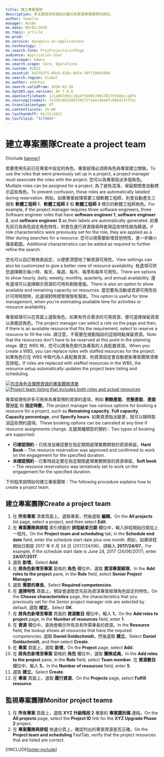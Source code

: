 ```yaml
---
title: 建立專案團隊
description: 本主題提供有關如何建立和管理專案團隊的資訊。
author: Yowelle
manager: AnnBe
ms.date: 09/01/2020
ms.topic: article
ms.prod: ''
ms.service: dynamics-ax-applications
ms.technology: ''
ms.search.form: ProjProjectsListPage
audience: Application User
ms.reviewer: kdwns
ms.search.scope: Core, Operations
ms.custom: 82022
ms.assetid: bd2fb375-84c6-428a-8e54-f0f719045898
ms.search.region: Global
ms.author: andchoi
ms.search.validFrom: 2016-02-28
ms.dyn365.ops.version: AX 7.0.0
ms.openlocfilehash: 121a007d91c2da4f3b9951901781757b8bcca8fe
ms.sourcegitcommit: fa32b1893286f20271fa4ec4be8fc68bd135f53c
ms.translationtype: HT
ms.contentlocale: zh-HK
ms.lasthandoff: 02/15/2021
ms.locfileid: "5270885"
---
```

# <a name="create-a-project-team"></a><span data-ttu-id="3de70-103">建立專案團隊</span><span class="sxs-lookup"><span data-stu-id="3de70-103">Create a project team</span></span>

[!include [banner](../includes/banner.md)]

<span data-ttu-id="3de70-104">若要使用先前已在專案中設定的角色，專案經理必須將角色與專案建立關聯。</span><span class="sxs-lookup"><span data-stu-id="3de70-104">To use the roles that were previously set up in a project, a project manager must associate the roles with the project.</span></span> <span data-ttu-id="3de70-105">您可以為專案指派多個角色。</span><span class="sxs-lookup"><span data-stu-id="3de70-105">Multiple roles can be assigned for a project.</span></span> <span data-ttu-id="3de70-106">為了避免混淆，保留期間會自動標示這些角色。</span><span class="sxs-lookup"><span data-stu-id="3de70-106">To prevent confusion, these roles are automatically labeled during reservation.</span></span> <span data-ttu-id="3de70-107">例如，如果專案經理需要三個軟體工程師，則會自動產生三個有 **軟體工程師 1**、**軟體工程師 2** 和 **軟體工程師 3** 標示的軟體工程師角色。</span><span class="sxs-lookup"><span data-stu-id="3de70-107">For example, if the project manager requires three software engineers, three Software engineer roles that have **software engineer 1**, **software engineer 2**, and **software engineer 3** as their labels are automatically generated.</span></span> <span data-ttu-id="3de70-108">如果先前已為角色設定角色特性，則會在進行資源搜尋時套用這些特性做為篩選。</span><span class="sxs-lookup"><span data-stu-id="3de70-108">If role characteristics were previously set for the role, they are applied as a filter during searches for a resource.</span></span> <span data-ttu-id="3de70-109">您可以視需要新增其他特性，進一步縮小搜尋範圍。</span><span class="sxs-lookup"><span data-stu-id="3de70-109">Additional characteristics can be added as required to further refine the search.</span></span>

<span data-ttu-id="3de70-110">您也可以自訂檢視表設定，以便更清楚地了解資源可用性。</span><span class="sxs-lookup"><span data-stu-id="3de70-110">View settings can also be customized to give a better view of resource availability.</span></span> <span data-ttu-id="3de70-111">有選項可供您選擇顯示每小時、每天、每週、每月、每季和每年可用性。</span><span class="sxs-lookup"><span data-stu-id="3de70-111">There are options to show hourly, daily, weekly, monthly, quarterly, and annual availability.</span></span> <span data-ttu-id="3de70-112">還有選項可以選擇顯示資源的可用和剩餘產能。</span><span class="sxs-lookup"><span data-stu-id="3de70-112">There is also an option to show available and remaining capacity on resources.</span></span> <span data-ttu-id="3de70-113">當您要為活動或資源可用性估計可用時間時，此選項對時間管理很有幫助。</span><span class="sxs-lookup"><span data-stu-id="3de70-113">This option is useful for time management, when you're estimating available time for activities or resource availability.</span></span>

<span data-ttu-id="3de70-114">專案經理可以在頁面上選取角色，如果有符合需求的可用資源，便可選擇保留資源以承擔該角色。</span><span class="sxs-lookup"><span data-stu-id="3de70-114">The project manager can select a role on the page and then, if there is an available resource that fits the requirement, select to reserve a resource to fill the role.</span></span> <span data-ttu-id="3de70-115">請注意，不需要在規劃階段的這個時點保留資源。</span><span class="sxs-lookup"><span data-stu-id="3de70-115">Note that the resources don't have to be reserved at this point in the planning stage.</span></span> <span data-ttu-id="3de70-116">建立 WBS 時，您可以將角色取代為專案的人員配置資源。</span><span class="sxs-lookup"><span data-stu-id="3de70-116">When you create a WBS, you can replace roles with staffed resources for the project.</span></span> <span data-ttu-id="3de70-117">如果角色已在 WBS 中取代為人員配置資源，則資源設定會自動更新專案團隊清單及排程。</span><span class="sxs-lookup"><span data-stu-id="3de70-117">If roles are replaced with staffed resources in the WBS, the resource setup automatically updates the project team listing and scheduling.</span></span>

<span data-ttu-id="3de70-118">[![包含角色及實際資源的專案團隊清單](./media/projectresourcing03-1024x368.jpg)](./media/projectresourcing03.jpg)</span><span class="sxs-lookup"><span data-stu-id="3de70-118">[![Project team listing that includes both roles and actual resources](./media/projectresourcing03-1024x368.jpg)](./media/projectresourcing03.jpg)</span></span> 

<span data-ttu-id="3de70-119">專案經理有許多可用來為專案預約資源的選項，例如 **剩餘產能**、**完整產能**、**產能百分比** 和 **指定時數**。</span><span class="sxs-lookup"><span data-stu-id="3de70-119">The project manager has various options for booking a resource for a project, such as **Remaining capacity**, **Full capacity**, **Capacity percentage**, and **Specify hours**.</span></span> <span data-ttu-id="3de70-120">如果資源指派變更，就可以隨時取消這些預約選項。</span><span class="sxs-lookup"><span data-stu-id="3de70-120">These booking options can be canceled at any time if resource assignments change.</span></span> <span data-ttu-id="3de70-121">支援兩種類型的預約：</span><span class="sxs-lookup"><span data-stu-id="3de70-121">Two types of booking are supported:</span></span>

- <span data-ttu-id="3de70-122">**已確認預約** – 已核准並確認要在指定期間處理業務開發的資源保留。</span><span class="sxs-lookup"><span data-stu-id="3de70-122">**Hard Book** – The resource reservation was approved and confirmed to work on the engagement for the specified duration.</span></span>
- <span data-ttu-id="3de70-123">**未確認預約** – 已暫時設定要在指定期間處理業務開發的資源保留。</span><span class="sxs-lookup"><span data-stu-id="3de70-123">**Soft book** – The resource reservations was tentatively set to work on the engagement for the specified duration.</span></span>

<span data-ttu-id="3de70-124">下列程序說明如何建立專案團隊：</span><span class="sxs-lookup"><span data-stu-id="3de70-124">The following procedure explains how to create a project team.</span></span>

## <a name="create-a-project-team"></a><span data-ttu-id="3de70-125">建立專案團隊</span><span class="sxs-lookup"><span data-stu-id="3de70-125">Create a project team</span></span>

1. <span data-ttu-id="3de70-126">在 **所有專案** 清單頁面上，選取專案，然後選取 **編輯**。</span><span class="sxs-lookup"><span data-stu-id="3de70-126">On the **All projects** list page, select a project, and then select **Edit**.</span></span>
2. <span data-ttu-id="3de70-127">在 **專案團隊與排程** 索引標籤的 **排程結束日期** 欄位中，輸入排程開始日期加上一個月。</span><span class="sxs-lookup"><span data-stu-id="3de70-127">On the **Project team and scheduling** tab, in the **Schedule end date** field, enter the schedule start date plus one month.</span></span> <span data-ttu-id="3de70-128">例如，如果排程開始日期是 2017 年 6 月 24 日 (2017/24/06)，請輸入 **2017/24/07**。</span><span class="sxs-lookup"><span data-stu-id="3de70-128">For example, if the schedule start date is June 24, 2017 (24/06/2017), enter **24/07/2017**.</span></span>
3. <span data-ttu-id="3de70-129">選取 **新增**。</span><span class="sxs-lookup"><span data-stu-id="3de70-129">Select **Add**.</span></span>
4. <span data-ttu-id="3de70-130">在 **將角色新增至專案** 窗格的 **角色** 欄位中，選取 **資深專案經理**。</span><span class="sxs-lookup"><span data-stu-id="3de70-130">In the **Add roles to the project** pane, in the **Role** field, select **Senior Project Manager**.</span></span>
5. <span data-ttu-id="3de70-131">選取 **需要的專長**。</span><span class="sxs-lookup"><span data-stu-id="3de70-131">Select **Required competencies**.</span></span>
6. <span data-ttu-id="3de70-132">在 **選擇特性** 頁面上，預設會選取您先前為資深專案經理角色設定的特性。</span><span class="sxs-lookup"><span data-stu-id="3de70-132">On the **Choose characteristics** page, the characteristics that you previously set for the Senior project manager role are selected by default.</span></span> <span data-ttu-id="3de70-133">選取 **確定**。</span><span class="sxs-lookup"><span data-stu-id="3de70-133">Select **OK**.</span></span>
7. <span data-ttu-id="3de70-134">在 **將角色新增至專案** 頁面的 **資源數目** 欄位中，輸入 **1**。</span><span class="sxs-lookup"><span data-stu-id="3de70-134">On the **Add roles to project** page, in the **Number of resources** field, enter **1**.</span></span>
8. <span data-ttu-id="3de70-135">在 **資源** 欄位中，查詢會顯示所有具有所需專長的資源。</span><span class="sxs-lookup"><span data-stu-id="3de70-135">In the **Resource** field, the lookup shows all resources that have the required competencies.</span></span> <span data-ttu-id="3de70-136">選取 **Daniel Goldschmidt**，然後選取 **建立**。</span><span class="sxs-lookup"><span data-stu-id="3de70-136">Select **Daniel Goldschmidt**, and then select **Create**.</span></span>
9. <span data-ttu-id="3de70-137">在 **專案** 頁面上，選取 **新增**。</span><span class="sxs-lookup"><span data-stu-id="3de70-137">On the **Project** page, select **Add**.</span></span>
10. <span data-ttu-id="3de70-138">在 **將角色新增至專案** 窗格的 **角色** 欄位中，選取 **團隊成員**。</span><span class="sxs-lookup"><span data-stu-id="3de70-138">In the **Add roles to the project** pane, in the **Role** field, select **Team member**.</span></span> <span data-ttu-id="3de70-139">在 **資源數目** 欄位中，輸入 **5**。</span><span class="sxs-lookup"><span data-stu-id="3de70-139">In the **Number of resources** field, enter **5**.</span></span>
11. <span data-ttu-id="3de70-140">選取 **建立**。</span><span class="sxs-lookup"><span data-stu-id="3de70-140">Select **Create**.</span></span>
12. <span data-ttu-id="3de70-141">在 **專案** 頁面上，選取 **履行資源**。</span><span class="sxs-lookup"><span data-stu-id="3de70-141">On the **Projects** page, select **Fulfill resource**.</span></span>

## <a name="monitor-project-teams"></a><span data-ttu-id="3de70-142">監視專案團隊</span><span class="sxs-lookup"><span data-stu-id="3de70-142">Monitor project teams</span></span>
1. <span data-ttu-id="3de70-143">在 **所有專案** 頁面上，選取 **XYZ 升級階段 2** 專案的 **專案識別碼** 連結。</span><span class="sxs-lookup"><span data-stu-id="3de70-143">On the **All projects** page, select the **Project ID** link for the **XYZ Upgrade Phase 2** project.</span></span>
2. <span data-ttu-id="3de70-144">在 **專案團隊與排程** 快速分頁上，確認列出的專案資源是否正確。</span><span class="sxs-lookup"><span data-stu-id="3de70-144">On the **Project team and scheduling** FastTab, verify that the project resources that are listed are correct.</span></span>


[!INCLUDE[footer-include](../includes/footer-banner.md)]